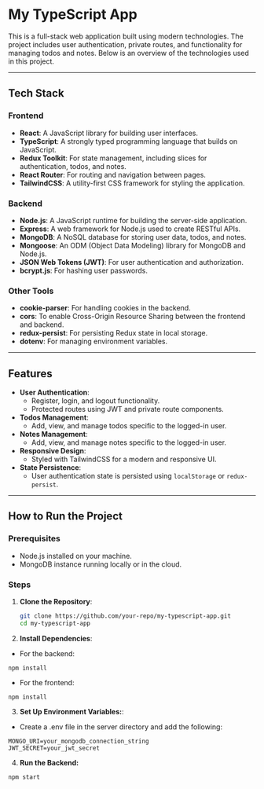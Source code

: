 # My TypeScript App

This is a full-stack web application built using modern technologies. The project includes user authentication, private routes, and functionality for managing todos and notes. Below is an overview of the technologies used in this project.

---

## **Tech Stack**

### **Frontend**

- **React**: A JavaScript library for building user interfaces.
- **TypeScript**: A strongly typed programming language that builds on JavaScript.
- **Redux Toolkit**: For state management, including slices for authentication, todos, and notes.
- **React Router**: For routing and navigation between pages.
- **TailwindCSS**: A utility-first CSS framework for styling the application.

### **Backend**

- **Node.js**: A JavaScript runtime for building the server-side application.
- **Express**: A web framework for Node.js used to create RESTful APIs.
- **MongoDB**: A NoSQL database for storing user data, todos, and notes.
- **Mongoose**: An ODM (Object Data Modeling) library for MongoDB and Node.js.
- **JSON Web Tokens (JWT)**: For user authentication and authorization.
- **bcrypt.js**: For hashing user passwords.

### **Other Tools**

- **cookie-parser**: For handling cookies in the backend.
- **cors**: To enable Cross-Origin Resource Sharing between the frontend and backend.
- **redux-persist**: For persisting Redux state in local storage.
- **dotenv**: For managing environment variables.

---

## **Features**

- **User Authentication**:
  - Register, login, and logout functionality.
  - Protected routes using JWT and private route components.
- **Todos Management**:
  - Add, view, and manage todos specific to the logged-in user.
- **Notes Management**:
  - Add, view, and manage notes specific to the logged-in user.
- **Responsive Design**:
  - Styled with TailwindCSS for a modern and responsive UI.
- **State Persistence**:
  - User authentication state is persisted using `localStorage` or `redux-persist`.

---

## **How to Run the Project**

### **Prerequisites**

- Node.js installed on your machine.
- MongoDB instance running locally or in the cloud.

### **Steps**

1. **Clone the Repository**:
   ```bash
   git clone https://github.com/your-repo/my-typescript-app.git
   cd my-typescript-app
   ```
2. **Install Dependencies**:

- For the backend:

```cd server
npm install
```

- For the frontend:

```cd client
npm install
```

3. **Set Up Environment Variables:**:

- Create a .env file in the server directory and add the following:

```PORT=3000
MONGO_URI=your_mongodb_connection_string
JWT_SECRET=your_jwt_secret
```

4. **Run the Backend:**

```cd server
npm start
```
